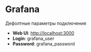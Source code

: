 # Grafana

Дефолтные параметры подключения

- **Web UI**: [http://localhost:3000](http://localhost:3000) 
- **Login**: grafana_user
- **Password**: grafana_password